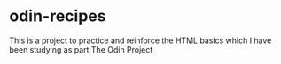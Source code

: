 # odin-recipes

This is a project to practice and reinforce the HTML basics which I have been studying as part The Odin Project
